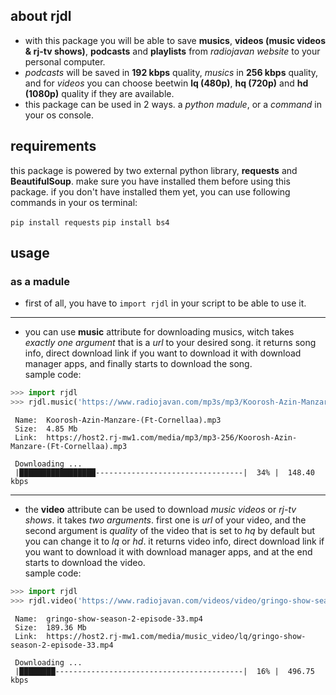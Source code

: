 ## about rjdl
* with this package you will be able to save **musics**, **videos (music videos & rj-tv shows)**, **podcasts** and **playlists** from *radiojavan website* to your personal computer.   
* *podcasts* will be saved in **192 kbps** quality, *musics* in **256 kbps** quality, and for *videos* you can choose beetwin **lq (480p)**, **hq (720p)** and **hd (1080p)** quality if they are available.  
* this package can be used in 2 ways. a *python madule*, or a *command* in your os console.   

## requirements
this package is powered by two external python library, **requests** and **BeautifulSoup**. make sure you have installed them before using this package. if you don't have installed them yet, you can use following commands in your os terminal:   

`pip install requests`
`pip install bs4`

## usage
### as a madule
* first of all, you have to `import rjdl` in your script to be able to use it.
------
* you can use **music** attribute for downloading musics, witch takes *exactly one argument* that is a *url* to your desired song. it returns song info, direct download link if you want to download it with download manager apps, and finally starts to download the song.  
sample code:

```python
>>> import rjdl
>>> rjdl.music('https://www.radiojavan.com/mp3s/mp3/Koorosh-Azin-Manzare-(Ft-Cornellaa)')
```

```
 Name:  Koorosh-Azin-Manzare-(Ft-Cornellaa).mp3
 Size:  4.85 Mb
 Link:  https://host2.rj-mw1.com/media/mp3/mp3-256/Koorosh-Azin-Manzare-(Ft-Cornellaa).mp3
 
 Downloading ...
 |█████████████████---------------------------------|  34% |  148.40 kbps  
```

------
* the **video** attribute can be used to download *music videos* or *rj-tv shows*. it takes *two arguments*. first one is *url* of your video, and the second argument is *quality* of the video that is set to *hq*  by default but you can change it to *lq* or *hd*. it returns video info, direct download link if you want to download it with download manager apps, and at the end starts to download the video.  
sample code:  

```python
>>> import rjdl
>>> rjdl.video('https://www.radiojavan.com/videos/video/gringo-show-season-2-episode-33', 'lq')
```

```
 Name:  gringo-show-season-2-episode-33.mp4
 Size:  189.36 Mb
 Link:  https://host2.rj-mw1.com/media/music_video/lq/gringo-show-season-2-episode-33.mp4
 
 Downloading ...
 |████████------------------------------------------|  16% |  496.75 kbps 
```
